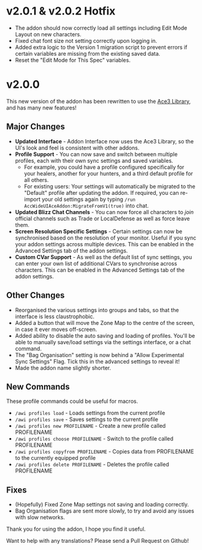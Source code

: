 # v2.0.1 & v2.0.2 Hotfix
- The addon should now correctly load all settings including Edit Mode Layout on new characters.
- Fixed chat font size not setting correctly upon logging in.
- Added extra logic to the Version 1 migration script to prevent errors if certain variables are missing from the existing saved data.
- Reset the "Edit Mode for This Spec" variables.


# v2.0.0
This new version of the addon has been rewritten to use the [Ace3 Library](https://www.wowace.com/projects/ace3), and has many new features!

## Major Changes
- **Updated Interface** - Addon Interface now uses the Ace3 Library, so the UI's look and feel is consistent with other addons.
- **Profile Support** - You can now save and switch between multiple profiles, each with their own sync settings and saved variables.
  - For example, you could have a profile configured specifically for your healers, another for your hunters, and a third default profile for all others.
  - For existing users: Your settings will automatically be migrated to the "Default" profile after updating the addon.
    If required, you can re-import your old settings again by typing `/run AccWideUIAceAddon:MigrateFromV1(true)` into chat.
- **Updated Blizz Chat Channels** - You can now force all characters to _join_ official channels such as Trade or LocalDefense as well as force leave them.
- **Screen Resolution Specific Settings** - Certain settings can now be synchronised based on the resolution of your monitor. Useful if you sync your addon settings across multiple devices. This can be enabled in the Advanced Settings tab of the addon settings.
- **Custom CVar Support** - As well as the default list of sync settings, you can enter your own list of additional CVars to synchronise across characters. This can be enabled in the Advanced Settings tab of the addon settings.

## Other Changes
- Reorganised the various settings into groups and tabs, so that the interface is less claustrophobic.
- Added a button that will move the Zone Map to the centre of the screen, in case it ever moves off-screen.
- Added ability to disable the auto saving and loading of profiles. You'll be able to manually save/load settings via the settings interface, or a chat command.
- The "Bag Organisation" setting is now behind a "Allow Experimental Sync Settings" Flag. Tick this in the advanced settings to reveal it!
- Made the addon name slightly shorter.

## New Commands
These profile commands could be useful for macros.
- `/awi profiles load` - Loads settings from the current profile
- `/awi profiles save` - Saves settings to the current profile
- `/awi profiles new PROFILENAME` - Create a new profile called PROFILENAME
- `/awi profiles choose PROFILENAME` - Switch to the profile called PROFILENAME
- `/awi profiles copyfrom PROFILENAME` - Copies data from PROFILENAME to the currently equipped profile
- `/awi profiles delete PROFILENAME` - Deletes the profile called PROFILENAME

## Fixes
- (Hopefully) Fixed Zone Map settings not saving and loading correctly.
- Bag Organisation flags are sent more slowly, to try and avoid any issues with slow networks.

Thank you for using the addon, I hope you find it useful.

Want to help with any translations? Please send a Pull Request on Github!